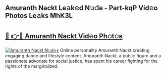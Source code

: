 ## Amuranth Nackt Le𝚊k𝚎d N𝚞𝚍e - Part-kqP Vid𝚎o Photos Le𝚊ks MhK3L

# <h2><a href="http://fb4x4p6.evod.top/?m=Amuranth+Nackt">🔗 👉🔴 Amuranth Nackt Vid𝚎o Ph𝚘t𝚘s</a></h2>

[![Amuranth Nackt N𝚞d𝚎s](https://i.imgur.com/8V9OHl7.gif)](http://fb4x4p6.evod.top/?m=Amuranth+Nackt)
Online personality Amuranth Nackt creating engaging dance and lifestyle content. Amuranth Nackt, a public figure and a passionate advocate for social justice, has spent his career fighting for the rights of the marginalized. 
